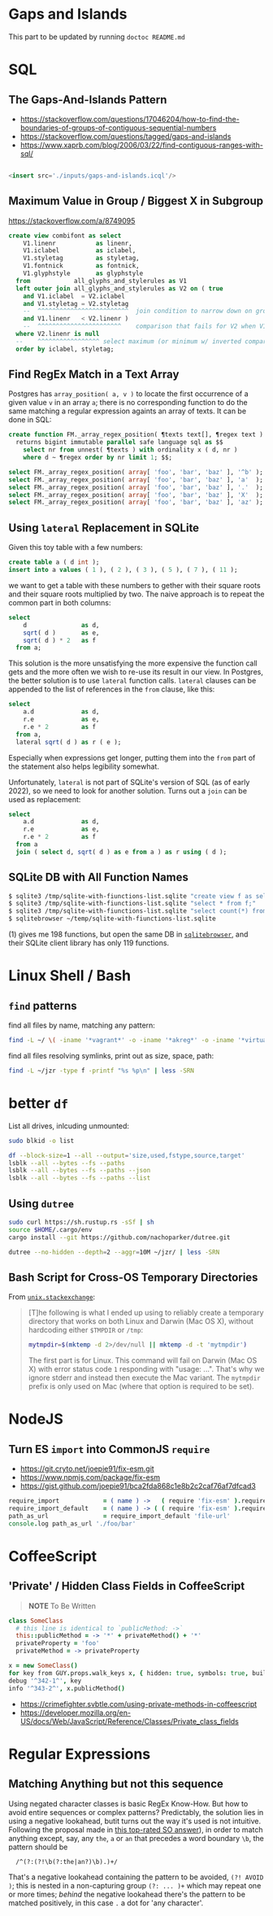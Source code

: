 

# Gaps and Islands

<!-- START doctoc generated TOC please keep comment here to allow auto update -->
<!-- DON'T EDIT THIS SECTION, INSTEAD RE-RUN doctoc TO UPDATE -->
This part to be updated by running `doctoc README.md`
<!-- END doctoc generated TOC please keep comment here to allow auto update -->


# SQL

## The Gaps-And-Islands Pattern

* https://stackoverflow.com/questions/17046204/how-to-find-the-boundaries-of-groups-of-contiguous-sequential-numbers
* https://stackoverflow.com/questions/tagged/gaps-and-islands
* https://www.xaprb.com/blog/2006/03/22/find-contiguous-ranges-with-sql/

```sql

<insert src='./inputs/gaps-and-islands.icql'/>

```

## Maximum Value in Group / Biggest X in Subgroup

https://stackoverflow.com/a/8749095

```sql
create view combifont as select
    V1.linenr           as linenr,
    V1.iclabel          as iclabel,
    V1.styletag         as styletag,
    V1.fontnick         as fontnick,
    V1.glyphstyle       as glyphstyle
  from            all_glyphs_and_stylerules as V1
  left outer join all_glyphs_and_stylerules as V2 on ( true
    and V1.iclabel  = V2.iclabel
    and V1.styletag = V2.styletag
    --  ^^^^^^^^^^^^^^^^^^^^^^^^^  join condition to narrow down on group
    and V1.linenr   < V2.linenr )
    --  ^^^^^^^^^^^^^^^^^^^^^^^    comparison that fails for V2 when V1 selector is maximal
  where V2.linenr is null
  --    ^^^^^^^^^^^^^^^^^ select maximum (or minimum w/ inverted comparator)
  order by iclabel, styletag;
```


## Find RegEx Match in a Text Array

Postgres has `array_position( a, v )` to locate the first occurrence of a given value `v` in an array `a`;
there is no corresponding function to do the same matching a regular expression againts an array of texts.
It can be done in SQL:

```sql
create function FM._array_regex_position( ¶texts text[], ¶regex text )
  returns bigint immutable parallel safe language sql as $$
    select nr from unnest( ¶texts ) with ordinality x ( d, nr )
    where d ~ ¶regex order by nr limit 1; $$;

select FM._array_regex_position( array[ 'foo', 'bar', 'baz' ], '^b' );  -- gives 2
select FM._array_regex_position( array[ 'foo', 'bar', 'baz' ], 'a'  );  -- gives 2
select FM._array_regex_position( array[ 'foo', 'bar', 'baz' ], '.'  );  -- gives 1
select FM._array_regex_position( array[ 'foo', 'bar', 'baz' ], 'X'  );  -- gives null
select FM._array_regex_position( array[ 'foo', 'bar', 'baz' ], 'az' );  -- gives 3
```

<insert src='./inputs/immutable-columns-in-sql.md'/>

## Using `lateral` Replacement in SQLite

Given this toy table with a few numbers:

```sql
create table a ( d int );
insert into a values ( 1 ), ( 2 ), ( 3 ), ( 5 ), ( 7 ), ( 11 );
```

we want to get a table with these numbers to gether with their square roots and their
square roots multiplied by two. The naive approach is to repeat the common part in both
columns:

```sql
select
    d               as d,
    sqrt( d )       as e,
    sqrt( d ) * 2   as f
  from a;
```

This solution is the more unsatisfying the more expensive the function call gets and the
more often we wish to re-use its result in our view. In Postgres, the better solution
is to use `lateral` function calls. `lateral` clauses can be appended to the list of
references in the `from` clause, like this:

```sql
select
    a.d             as d,
    r.e             as e,
    r.e * 2         as f
  from a,
  lateral sqrt( d ) as r ( e );
```

Especially when expressions get longer, putting them into the `from` part of the
statement also helps legibility somewhat.

Unfortunately, `lateral` is not part of SQLite's version of SQL (as of early 2022), so we
need to look for another solution. Turns out a `join` can be used as replacement:

```sql
select
    a.d             as d,
    r.e             as e,
    r.e * 2         as f
  from a
  join ( select d, sqrt( d ) as e from a ) as r using ( d );
```

## SQLite DB with All Function Names

```bash
$ sqlite3 /tmp/sqlite-with-fiunctions-list.sqlite "create view f as select * from pragma_function_list order by name;"
$ sqlite3 /tmp/sqlite-with-fiunctions-list.sqlite "select * from f;"
$ sqlite3 /tmp/sqlite-with-fiunctions-list.sqlite "select count(*) from f;" # (A)
$ sqlitebrowser ~/temp/sqlite-with-fiunctions-list.sqlite                   # (B)
```

(1) gives me 198 functions, but open the same DB in [`sqlitebrowser`](https://sqlitebrowser.org), and their
SQLite client library has only 119 functions.


# Linux Shell / Bash

## `find` patterns

find all files by name, matching any pattern:

```bash
find -L ~/ \( -iname '*vagrant*' -o -iname '*akreg*' -o -iname '*virtualb*' \) > ~/temp/my-files.txt
```

find all files resolving symlinks, print out as size, space, path:

```bash
find -L ~/jzr -type f -printf "%s %p\n" | less -SRN
```

# better `df`

List all drives, inlcuding unmounted:
```bash
sudo blkid -o list
```

```bash
df --block-size=1 --all --output='size,used,fstype,source,target'
lsblk --all --bytes --fs --paths
lsblk --all --bytes --fs --paths --json
lsblk --all --bytes --fs --paths --list
```

## Using `dutree`

```bash
sudo curl https://sh.rustup.rs -sSf | sh
source $HOME/.cargo/env
cargo install --git https://github.com/nachoparker/dutree.git
```

```bash
dutree --no-hidden --depth=2 --aggr=10M ~/jzr/ | less -SRN
```

## Bash Script for Cross-OS Temporary Directories

From
[`unix.stackexchange`](https://unix.stackexchange.com/questions/30091/fix-or-alternative-for-mktemp-in-os-x):

> [T]he following is what I ended up using to reliably create a temporary directory that works on both Linux
> and Darwin (Mac OS X), without hardcoding either `$TMPDIR` or `/tmp`:
>
> ```sh
> mytmpdir=$(mktemp -d 2>/dev/null || mktemp -d -t 'mytmpdir')
> ```
>
> The first part is for Linux. This command will fail on Darwin (Mac OS X) with error status code `1`
> responding with "usage: ...". That's why we ignore stderr and instead then execute the Mac variant. The
> `mytmpdir` prefix is only used on Mac (where that option is required to be set).

# NodeJS

<insert src='./inputs/avoiding-accidental-string-substitutions.md'/>
<insert src='./inputs/regex-unicode-custom-boundaries.md'/>
<insert src='./inputs/mixins.md'/>
<insert src='./inputs/reading-file-lines.md'/>
<insert src='./inputs/event-emitter-as-async-generator.md'/>
<insert src='./inputs/turning-asynchronous-functions-into-synchronous-ones.md'/>
<insert src='./inputs/context-managers.md'/>
<insert src='./inputs/step-walk-run.md'/>

## Turn ES `import` into CommonJS `require`

* https://git.cryto.net/joepie91/fix-esm.git
* https://www.npmjs.com/package/fix-esm
* https://gist.github.com/joepie91/bca2fda868c1e8b2c2caf76af7dfcad3

```coffee
require_import            = ( name ) ->   ( require 'fix-esm' ).require name
require_import_default    = ( name ) -> ( ( require 'fix-esm' ).require name ).default
path_as_url               = require_import_default 'file-url'
console.log path_as_url './foo/bar'
```

<insert src='./inputs/css.md'/>



# CoffeeScript

<insert src='./inputs/coffeescript-class-instance-properties.md'/>
<insert src='./inputs/coffeescript-callable-instances.md'/>
<insert src='./inputs/coffeescript-infinite-proxies.md'/>
<insert src='./inputs/coffeescript-types-and-constants-per-class-instance.md'/>
<insert src='./inputs/coffeescript-programmatic-functions-with-correct-names.md'/>
<insert src='./inputs/coffeescript-pattern-matching.md'/>
<insert src='./inputs/coffeescript-commutators.md'/>

## 'Private' / Hidden Class Fields in CoffeeScript

> **NOTE** To Be Written

```coffee
class SomeClass
  # this line is identical to `publicMethod: ->`
  this::publicMethod = -> '*' + privateMethod() + '*'
  privateProperty = 'foo'
  privateMethod = -> privateProperty

x = new SomeClass()
for key from GUY.props.walk_keys x, { hidden: true, symbols: true, builtins: true, }
debug '^342-1^', key
info '^343-2^', x.publicMethod()
```

* https://crimefighter.svbtle.com/using-private-methods-in-coffeescript
* https://developer.mozilla.org/en-US/docs/Web/JavaScript/Reference/Classes/Private_class_fields


# Regular Expressions

## Matching Anything but not this sequence

Using negated character classes is basic RegEx Know-How. But how to avoid entire sequences or complex
patterns? Predictably, the solution lies in using a negative lookahead, butit turns out the way it's used is
not intuitive. Following the proposal made in [this top-rated SO
answer](https://stackoverflow.com/a/977294/7568091)), in order to match anything except, say, any `the`, `a`
or `an` that precedes a word boundary `\b`, the pattern should be

```reges
  /^(?:(?!\b(?:the|an?)\b).)+/
```

That's a negative lookahead containing the pattern to be avoided, `(?! AVOID )`; this is nested in a
non-capturing group `(?: ... )+` which may repeat one or more times; *behind* the negative lookahead there's
the pattern to be matched positively, in this case `.` a dot for 'any character'.

